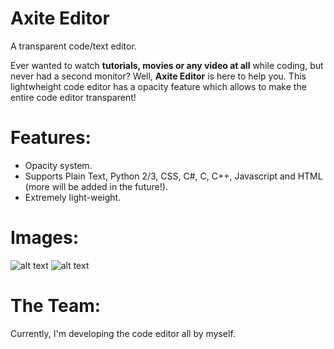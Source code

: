 # Axite Editor
A transparent code/text editor.

Ever wanted to watch <b>tutorials, movies or any video at all</b> while coding, but never had a second monitor? Well, <b>Axite Editor</b> is here to help you.
This lightwheight code editor has a opacity feature which allows to make the entire code editor transparent!

# Features:
- Opacity system.
- Supports Plain Text, Python 2/3, CSS, C#, C, C++, Javascript and HTML (more will be added in the future!).
- Extremely light-weight.

# Images:
![alt text](https://i.imgur.com/fyM4Feq.png)
![alt text](https://i.imgur.com/TsoMEow.png)

# The Team:
Currently, I'm developing the code editor all by myself.
